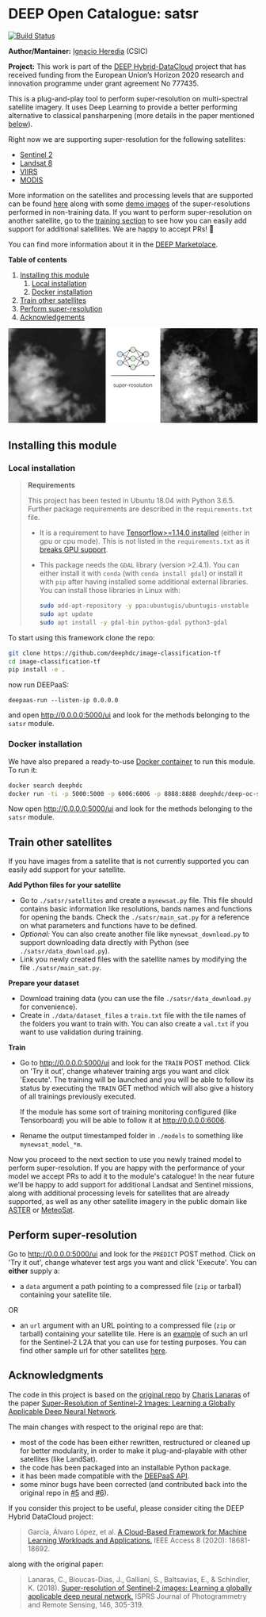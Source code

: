 DEEP Open Catalogue: satsr
==========================

[![Build Status](https://jenkins.indigo-datacloud.eu/buildStatus/icon?job=Pipeline-as-code/DEEP-OC-org/satsr/master)](https://jenkins.indigo-datacloud.eu/job/Pipeline-as-code/job/DEEP-OC-org/job/satsr/job/master)

**Author/Mantainer:** [Ignacio Heredia](https://github.com/IgnacioHeredia) (CSIC)

**Project:** This work is part of the [DEEP Hybrid-DataCloud](https://deep-hybrid-datacloud.eu/) project that has
received funding from the European Union’s Horizon 2020 research and innovation programme under grant agreement No 777435.

This is a plug-and-play tool to perform super-resolution on multi-spectral satellite imagery. It uses Deep Learning to
provide a better performing alternative to classical pansharpening (more details in the paper mentioned [below](#acknowledgments)).

Right now we are supporting super-resolution for the following satellites:

* [Sentinel 2](https://sentinel.esa.int/web/sentinel/missions/sentinel-2) 
* [Landsat 8](https://landsat.gsfc.nasa.gov/landsat-8/)
* [VIIRS](https://ncc.nesdis.noaa.gov/VIIRS/)
* [MODIS](https://terra.nasa.gov/about/terra-instruments/modis)

More information on the satellites and processing levels that are supported can be found
[here](./reports/additional_notes.md) along with some [demo images](./reports/figures) of the super-resolutions
performed in non-training data. 
If you want to perform super-resolution on another satellite, go to the [training section](#train-other-satellites) to
see how you can easily add support for additional satellites. We are happy to accept PRs! :rocket:

You can find more information about it in the [DEEP Marketplace](https://marketplace.deep-hybrid-datacloud.eu/modules/deep-oc-satsr.html).

**Table of contents**
1. [Installing this module](#installing-this-module)
    1. [Local installation](#local-installation)
    2. [Docker installation](#docker-installation)
2. [Train other satellites](#train-other-satellites)
3. [Perform super-resolution](#perform-super-resolution)
4. [Acknowledgements](#acknowledgments)

![demo_superres](./reports/figures/demo.png)


## Installing this module

### Local installation

> **Requirements**
>
> This project has been tested in Ubuntu 18.04 with Python 3.6.5. Further package requirements are described in the
> `requirements.txt` file.
> - It is a requirement to have [Tensorflow>=1.14.0 installed](https://www.tensorflow.org/install/pip) (either in gpu 
> or cpu mode). This is not listed in the `requirements.txt` as it [breaks GPU support](https://github.com/tensorflow/tensorflow/issues/7166). 
> - This package needs the `GDAL` library (version >2.4.1). You can either install it with `conda` (with
> `conda install gdal`) or install it with `pip` after having installed some additional external libraries.
> You can install those libraries in Linux with:
>
>    ```bash
>    sudo add-apt-repository -y ppa:ubuntugis/ubuntugis-unstable
>    sudo apt update
>    sudo apt install -y gdal-bin python-gdal python3-gdal
>    ```
    
To start using this framework clone the repo:

```bash
git clone https://github.com/deephdc/image-classification-tf
cd image-classification-tf
pip install -e .
```
now run DEEPaaS:
```
deepaas-run --listen-ip 0.0.0.0
```
and open http://0.0.0.0:5000/ui and look for the methods belonging to the `satsr` module.

### Docker installation

We have also prepared a ready-to-use [Docker container](https://github.com/deephdc/DEEP-OC-satsr) to run this module. To run it:

```bash
docker search deephdc
docker run -ti -p 5000:5000 -p 6006:6006 -p 8888:8888 deephdc/deep-oc-satsr
```

Now open http://0.0.0.0:5000/ui and look for the methods belonging to the `satsr` module.


## Train other satellites

If you have images from a satellite that is not currently supported you can easily add support for your satellite.

**Add Python files for your satellite**
* Go to `./satsr/satellites` and create a `mynewsat.py` file. This file should contains basic information like
  resolutions, bands names and functions for opening the bands. Check the `./satsr/main_sat.py` for a reference on
  what parameters and functions have to be defined.
* *Optional:* You can also create another file like  `mynewsat_download.py` to support downloading data directly with
  Python (see `./satsr/data_download.py`).
* Link you newly created files with the satellite names by modifying the file `./satsr/main_sat.py`.

**Prepare your dataset**
* Download training data (you can use the file `./satsr/data_download.py` for convenience).
* Create in `./data/dataset_files` a `train.txt` file with the tile names of the folders you want to train with.
  You can also create a `val.txt` if you want to use validation during training.
  
**Train**
* Go to http://0.0.0.0:5000/ui and look for the ``TRAIN`` POST method. Click on 'Try it out', change whatever training args
  you want and click 'Execute'. The training will be launched and you will be able to follow its status by executing the 
  ``TRAIN`` GET method which will also give a history of all trainings previously executed.

  If the module has some sort of training monitoring configured (like Tensorboard) you will be able to follow it at 
  http://0.0.0.0:6006.
* Rename the output timestamped folder in `./models` to something like `mynewsat_model_*m`.

Now you proceed to the next section to use you newly trained model to perform super-resolution. If you are happy with
the performance of your model we accept PRs to add it to the module's catalogue! In the near future we'll be happy to
add support for additional Landsat and Sentinel missions, along with additional processing levels for satellites that
are already supported, as well as any other satellite imagery in the public domain like
[ASTER](https://terra.nasa.gov/about/terra-instruments/aster) or
[MeteoSat](https://www.eumetsat.int/website/home/Satellites/CurrentSatellites/Meteosat/index.html).


## Perform super-resolution

Go to http://0.0.0.0:5000/ui and look for the `PREDICT` POST method. Click on 'Try it out', change whatever test args
you want and click 'Execute'. You can **either** supply a:

* a `data` argument a path  pointing to a compressed file (`zip` or tarball) containing your satellite tile.

OR
* an `url` argument with an URL pointing to a compressed file (`zip` or tarball) containing your satellite tile.
Here is an [example](https://cephrgw01.ifca.es:8080/swift/v1/satellite_samples/S2A_MSIL2A_20190123T040041_N0211_R004_T48UXF_20190123T061251.SAFE.zip)
of such an url for the Sentinel-2 L2A that you can use for testing purposes. You can find other sample url for other satellites [here](./reports/additional_notes.md).


## Acknowledgments

The code in this project is based on the [original repo](https://github.com/lanha/DSen2) by [Charis Lanaras](https://github.com/lanha) of the paper
[Super-Resolution of Sentinel-2 Images: Learning a Globally Applicable Deep Neural Network](https://arxiv.org/abs/1803.04271).

The main changes with respect to the original repo are that:

* most of the code has been either rewritten, restructured or cleaned up for better modularity, in order to make it plug-and-playable with
  other satellites (like LandSat).
* the code has been packaged into an installable Python package.
* it has been made compatible with the [DEEPaaS API](http://docs.deep-hybrid-datacloud.eu/en/latest/user/overview/api.html).
* some minor bugs have been corrected (and contributed back into the original repo in [#5](https://github.com/lanha/DSen2/pull/5) and [#6](https://github.com/lanha/DSen2/issues/6)).

If you consider this project to be useful, please consider citing the DEEP Hybrid DataCloud project:

> García, Álvaro López, et al. [A Cloud-Based Framework for Machine Learning Workloads and Applications.](https://ieeexplore.ieee.org/abstract/document/8950411/authors) IEEE Access 8 (2020): 18681-18692. 

along with the original paper:

> Lanaras, C., Bioucas-Dias, J., Galliani, S., Baltsavias, E., & Schindler, K. (2018). [Super-resolution of Sentinel-2 images: Learning a globally applicable deep neural network.](https://arxiv.org/abs/1803.04271) ISPRS Journal of Photogrammetry and Remote Sensing, 146, 305-319. 
